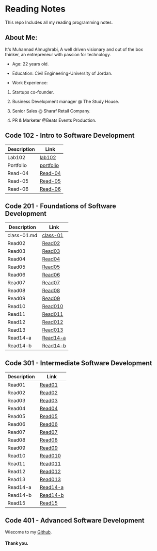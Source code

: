 # Reading Notes

This repo Includes all my reading programming notes.  

## About Me:


It's Muhannad Almughrabi, A well driven visionary and out of the box thinker, an entrepreneur with passion for technology.
  

- Age: 22 years old.

- Education: Civil Engineering-University of Jordan.

- Work Experience:  

1. Startups co-founder.

2. Business Development manager @ The Study House.
  
3. Senior Sales @ Sharaf Retail Company.

4. PR & Marketer @Beats Events Production.


##  Code 102 - Intro to Software Development

Description | Link
------------ | -------------
Lab102 | [lab102](/lab102.md)
Portfolio | [portfolio](portfolio.html)
Read-04 | [Read-04](Read-04.md)
Read-05 | [Read-05](Read-05.md)
Read-06 | [Read-06](Read-06.md)

  

## Code 201 - Foundations of Software Development

  

Description | Link
------------ | -------------
class-01.md | [class-01](class-01.md)
Read02 | [Read02](201/Read-02.md)
Read03| [Read03](201/Read-03.md)
Read04 |[Read04](201/Read-04.md)
Read05 | [Read05](201/Read-05.md)
Read06| [Read06](201/Read-06.md)
Read07 | [Read07](201/Read-07.md)
Read08 | [Read08](201/Read-08.md)
Read09 | [Read09](201/Read-09.md)
Read10 | [Read010](201/Read-10.md)
Read11 | [Read011](201/Read-11.md)
Read12 | [Read012](201/Read-12.md)
Read13 | [Read013](201/Read-13.md)
Read14-a |[Read14-a](201/Read-14a.md)
Read14-b | [Read14-b](201/Read-14b.md)  


## Code 301 - Intermediate Software Development


Description | Link
------------ | -------------
Read01 | [Read01](301/Read-01.md)
Read02 | [Read02](301/Read-02.md)
Read03| [Read03](301/Read-03.md)
Read04 |[Read04](301/Read-04.md)
Read05 | [Read05](301/Read-05.md)
Read06| [Read06](301/Read-06.md)
Read07 | [Read07](301/Read-07.md)
Read08 | [Read08](301/Read-08.md)
Read09 | [Read09](301/Read-09.md)
Read10 | [Read010](301/Read-10.md)
Read11 | [Read011](301/Read-11.md)
Read12 | [Read012](301/Read-12.md)
Read13 | [Read013](301/Read-13.md)
Read14-a |[Read14-a](301/Read-14a.md)
Read14-b | [Read14-b](301/Read-14b.md)  
Read15 | [Read15](301/Read-15.md)


## Code 401 - Advanced Software Development



Wlecome to my [Github](https://github.com/mhn998).

#### Thank you.